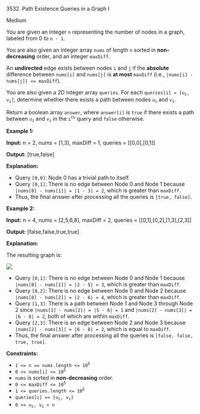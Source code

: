 3532\. Path Existence Queries in a Graph I

Medium

You are given an integer `n` representing the number of nodes in a graph, labeled from 0 to `n - 1`.

You are also given an integer array `nums` of length `n` sorted in **non-decreasing** order, and an integer `maxDiff`.

An **undirected** edge exists between nodes `i` and `j` if the **absolute** difference between `nums[i]` and `nums[j]` is **at most** `maxDiff` (i.e., `|nums[i] - nums[j]| <= maxDiff`).

You are also given a 2D integer array `queries`. For each <code>queries[i] = [u<sub>i</sub>, v<sub>i</sub>]</code>, determine whether there exists a path between nodes <code>u<sub>i</sub></code> and <code>v<sub>i</sub></code>.

Return a boolean array `answer`, where `answer[i]` is `true` if there exists a path between <code>u<sub>i</sub></code> and <code>v<sub>i</sub></code> in the <code>i<sup>th</sup></code> query and `false` otherwise.

**Example 1:**

**Input:** n = 2, nums = [1,3], maxDiff = 1, queries = [[0,0],[0,1]]

**Output:** [true,false]

**Explanation:**

*   Query `[0,0]`: Node 0 has a trivial path to itself.
*   Query `[0,1]`: There is no edge between Node 0 and Node 1 because `|nums[0] - nums[1]| = |1 - 3| = 2`, which is greater than `maxDiff`.
*   Thus, the final answer after processing all the queries is `[true, false]`.

**Example 2:**

**Input:** n = 4, nums = [2,5,6,8], maxDiff = 2, queries = [[0,1],[0,2],[1,3],[2,3]]

**Output:** [false,false,true,true]

**Explanation:**

The resulting graph is:

![](https://assets.leetcode.com/uploads/2025/03/25/screenshot-2025-03-26-at-122249.png)

*   Query `[0,1]`: There is no edge between Node 0 and Node 1 because `|nums[0] - nums[1]| = |2 - 5| = 3`, which is greater than `maxDiff`.
*   Query `[0,2]`: There is no edge between Node 0 and Node 2 because `|nums[0] - nums[2]| = |2 - 6| = 4`, which is greater than `maxDiff`.
*   Query `[1,3]`: There is a path between Node 1 and Node 3 through Node 2 since `|nums[1] - nums[2]| = |5 - 6| = 1` and `|nums[2] - nums[3]| = |6 - 8| = 2`, both of which are within `maxDiff`.
*   Query `[2,3]`: There is an edge between Node 2 and Node 3 because `|nums[2] - nums[3]| = |6 - 8| = 2`, which is equal to `maxDiff`.
*   Thus, the final answer after processing all the queries is `[false, false, true, true]`.

**Constraints:**

*   <code>1 <= n == nums.length <= 10<sup>5</sup></code>
*   <code>0 <= nums[i] <= 10<sup>5</sup></code>
*   `nums` is sorted in **non-decreasing** order.
*   <code>0 <= maxDiff <= 10<sup>5</sup></code>
*   <code>1 <= queries.length <= 10<sup>5</sup></code>
*   <code>queries[i] == [u<sub>i</sub>, v<sub>i</sub>]</code>
*   <code>0 <= u<sub>i</sub>, v<sub>i</sub> < n</code>